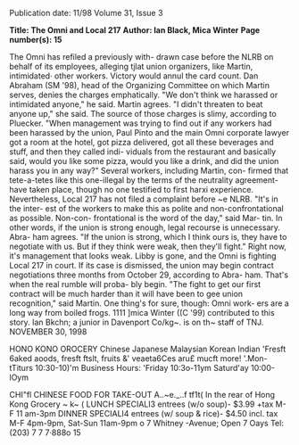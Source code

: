 Publication date: 11/98
Volume 31, Issue 3

**Title: The Omni and Local 217**
**Author: Ian Black, Mica Winter**
**Page number(s): 15**

The Omni has refiled a previously with-
drawn case before the NLRB on behalf of its 
employees, alleging tjlat union organizers, like 
Martin, intimidated· other workers. Victory 
would annul the card count. Dan Abraham 
(SM '98), head of the Organizing Committee 
on which Martin serves, denies the charges 
emphatically. "We don't think we harassed or 
intimidated anyone," he said. Martin agrees. 
"I didn't threaten to beat anyone up," she said. 
The source of those charges is slimy, 
according to Pluecker. "When management 
was trying to find out if any workers had been 
harassed by the union, Paul Pinto and the 
main Omni corporate lawyer got a room at 
the hotel, got pizza delivered, got all these 
beverages and stuff, and then they called indi-
viduals from the restaurant and basically said, 
would you like some pizza, would you like a 
drink, and did the union harass you in any 
way?" Several workers, including Martin, con-
firmed that tete-a-tetes like this one-illegal 
by the terms of the neutrality agreement-have 
taken place, though no one testified to first 
harxi experience. 
Nevertheless, Local 217 has not filed a 
complaint before ~e NLRB. "It's in the inter-
est of the workers to make this as polite and 
non-confrontational as possible. Non-con-
frontational is the word of the day," said Mar-
tin. In other words, if the union is strong 
enough, legal recourse is unnecessary. Abra-
ham agrees. "If the union is strong, which I 
think ours is, they have to negotiate with us. 
But if they think were weak, then they'll 
fight." 
Right now, it's management that looks 
weak. Libby is gone, and the Omni is fighting 
Local 217 in court. If its case is dismissed, the 
union may begin contract negotiations three 
months from October 29, according to Abra-
ham. That's when the real rumble will proba-
bly begin. "The fight to get our first contract 
will be much harder than it will have been to 
gee union recognition," said Martin. 
One thing's for sure, though: Omni work-
ers are a long way from boiled frogs. 
1111 
]mica Winter ((C '99) contributed to this 
story. 
Ian Bkchn; a junior in Davenport Co/kg~. is 
on th~ staff of TNJ. 
NOVEMBER 30, 1998


HONO KONO OROCERY 
Chinese 
Japanese 
Malaysian 
Korean 
Indian 
'Fresft 6aked aoods, fresft ftslt, fruits &' veaeta6Ces aru£ mucft more! 
'.Mon-tTiturs 
10:30-10)'m 
Business Hours: 
'Friday 
10:3o-11ym 
Saturd'ay 
10:00-lOym


CHI"fl 
CHINESE FOOD FOR TAKE-OUT 
A..~e._..f tf1t( 
In the rear of Hong Kong Grocery 
~ k~ ( 
LUNCH SPECIALI3 entrees (w/o soup)- $3.99 +tax 
M-F 11 am-3pm 
DINNER SPECIALI4 entrees (w/ soup & rice)- $4.50 incl. tax 
M-F 4pm-9pm, Sat-Sun 11am-9pm 
o 7 Whitney -Avenue; Open 7 Oays 
Tel: (203) 7 7 7·888o 
15
